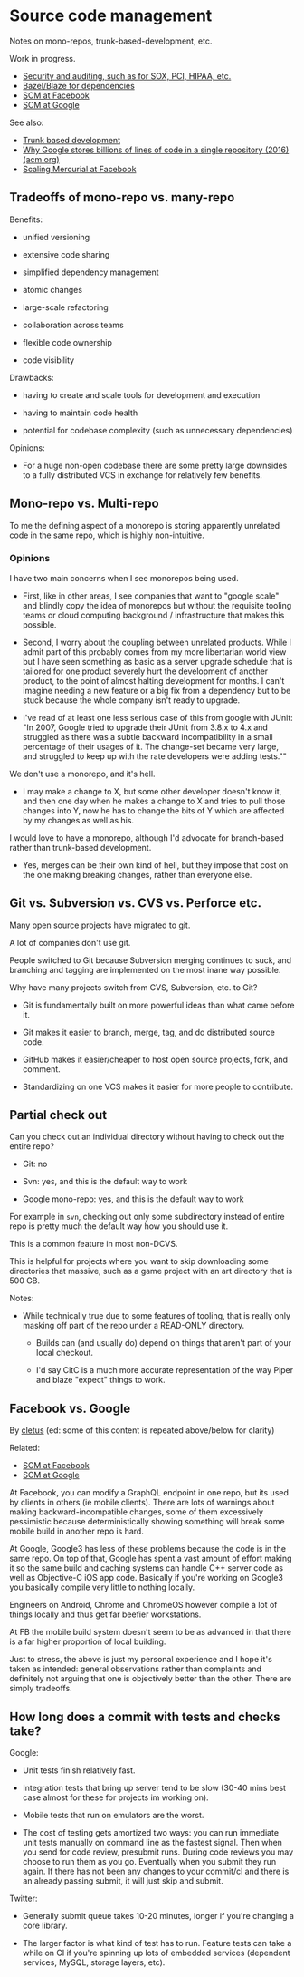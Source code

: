 # Source code management

Notes on mono-repos, trunk-based-development, etc.

Work in progress.

* [Security and auditing, such as for SOX, PCI, HIPAA, etc.](security.md)
* [Bazel/Blaze for dependencies](bazel_blaze_for_dependencies.md)
* [SCM at Facebook](scm_at_facebook.md)
* [SCM at Google](scm_at_google.md)

See also:

* [Trunk based development](https://trunkbaseddevelopment.com/)
* [Why Google stores billions of lines of code in a single repository (2016) (acm.org)](https://dl.acm.org/citation.cfm?id=2854146)
* [Scaling Mercurial at Facebook](https://code.facebook.com/posts/218678814984400/scaling-mercurial-at-facebook/)


## Tradeoffs of mono-repo vs. many-repo

Benefits:

  * unified versioning

  * extensive code sharing

  * simplified dependency management

  * atomic changes

  * large-scale refactoring

  * collaboration across teams

  * flexible code ownership

  * code visibility

Drawbacks:

  * having to create and scale tools for development and execution

  * having to maintain code health

  * potential for codebase complexity (such as unnecessary dependencies)

Opinions:

  * For a huge non-open codebase there are some pretty large downsides to a fully distributed VCS in exchange for relatively few benefits. 


## Mono-repo vs. Multi-repo

To me the defining aspect of a monorepo is storing apparently unrelated code in the same repo, which is highly non-intuitive.


### Opinions

I have two main concerns when I see monorepos being used.

  * First, like in other areas, I see companies that want to "google scale" and blindly copy the idea of monorepos but without the requisite tooling teams or cloud computing background / infrastructure that makes this possible.

  * Second, I worry about the coupling between unrelated products. While I admit part of this probably comes from my more libertarian world view but I have seen something as basic as a server upgrade schedule that is tailored for one product severely hurt the development of another product, to the point of almost halting development for months. I can't imagine needing a new feature or a big fix from a dependency but to be stuck because the whole company isn't ready to upgrade.

  * I've read of at least one less serious case of this from google with JUnit: "In 2007, Google tried to upgrade their JUnit from 3.8.x to 4.x and struggled as there was a subtle backward incompatibility in a small percentage of their usages of it. The change-set became very large, and struggled to keep up with the rate developers were adding tests.""

We don't use a monorepo, and it's hell. 

  * I may make a change to X, but some other developer doesn't know it, and then one day when he makes a change to X and tries to pull those changes into Y, now he has to change the bits of Y which are affected by my changes as well as his.

I would love to have a monorepo, although I'd advocate for branch-based rather than trunk-based development. 

  * Yes, merges can be their own kind of hell, but they impose that cost on the one making breaking changes, rather than everyone else.


## Git vs. Subversion vs. CVS vs. Perforce etc.

Many open source projects have migrated to git. 

A lot of companies don't use git.

People switched to Git because Subversion merging continues to suck, and branching and tagging are implemented on the most inane way possible.

Why have many projects switch from CVS, Subversion, etc. to Git?

  * Git is fundamentally built on more powerful ideas than what came before it.

  * Git makes it easier to branch, merge, tag, and do distributed source code.

  * GitHub makes it easier/cheaper to host open source projects, fork, and comment.

  * Standardizing on one VCS makes it easier for more people to contribute.


## Partial check out

Can you check out an individual directory without having to check out the entire repo?

  * Git: no

  * Svn: yes, and this is the default way to work
 
  * Google mono-repo: yes, and this is the default way to work

For example in `svn`, checking out only some subdirectory instead of entire repo is pretty much the default way how you should use it.

This is a common feature in most non-DCVS. 

This is helpful for projects where you want to skip downloading some directories that massive, such as a game project with an art directory that is 500 GB.


Notes:

* While technically true due to some features of tooling, that is really only masking off part of the repo under a READ-ONLY directory.

  * Builds can (and usually do) depend on things that aren't part of your local checkout.

  * I'd say CitC is a much more accurate representation of the way Piper and blaze "expect" things to work.


## Facebook vs. Google

By [cletus](https://news.ycombinator.com/user?id=cletus) (ed: some of this content is repeated above/below for clarity)

Related:

* [SCM at Facebook](scm_at_facebook.md)
* [SCM at Google](scm_at_google.md)

At Facebook, you can modify a GraphQL endpoint in one repo, but its used by clients in others (ie mobile clients). There are lots of warnings about making backward-incompatible changes, some of them excessively pessimistic because deterministically showing something will break some mobile build in another repo is hard.

At Google, Google3 has less of these problems because the code is in the same repo. On top of that, Google has spent a vast amount of effort making it so the same build and caching systems can handle C++ server code as well as Objective-C iOS app code. Basically if you're working on Google3 you basically compile very little to nothing locally.

Engineers on Android, Chrome and ChromeOS however compile a lot of things locally and thus get far beefier workstations.

At FB the mobile build system doesn't seem to be as advanced in that there is a far higher proportion of local building.

Just to stress, the above is just my personal experience and I hope it's taken as intended: general observations rather than complaints and definitely not arguing that one is objectively better than the other. There are simply tradeoffs.

	

## How long does a commit with tests and checks take?

Google:

  * Unit tests finish relatively fast.

  * Integration tests that bring up server tend to be slow (30-40 mins best case almost for these for projects im working on). 

  * Mobile tests that run on emulators are the worst.

  * The cost of testing gets amortized two ways: you can run immediate unit tests manually on command line as the fastest signal. Then when you send for code review, presubmit runs. During code reviews you may choose to run them as you go. Eventually when you submit they run again. If there has not been any changes to your commit/cl and there is an already passing submit, it will just skip and submit.

Twitter: 

  * Generally submit queue takes 10-20 minutes, longer if you're changing a core library.

  * The larger factor is what kind of test has to run. Feature tests can take a while on CI if you're spinning up lots of embedded services (dependent services, MySQL, storage layers, etc).

